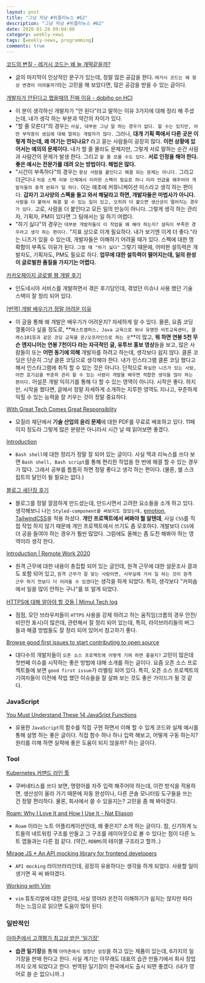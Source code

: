 ```yaml
---
layout: post
title: "그냥 저냥 #위클리뉴스 #62"
description: "그냥 저냥 #위클리뉴스 #62"
date: 2020-01-28 09:04:00
category: weekly-news
tags: [weekly-news, programming]
comments: true
---
```


[코드의 변질 - 레거시 코드는 왜 늘 개떡같을까?](https://blog.hanaoto.me/intentional-programming/)

- 글의 마지막이 인상적인 문구가 있는데, 정말 많은 공감을 한다. `레거시 코드는 왜 항상 변경이 어려울까?`라는 고민을 해 보았다면, 많은 공감을 받을 수 있는 글이다.

[개발자가 안된다고 했을때의 진짜 이유 - dobiho on HCI](http://dobiho.com/6638/)

- 이 분이 생각하신 개발자가 "안 된다"라고 말하는 이유 3가지에 대해 정리 해 주셨는데, 내가 생각 하는 부분과 약간의 차이가 있다.
- "할 줄 모른다"의 경우는 `사실, 대부분 그냥 말 하는 경우가 없다. 할 수는 있지만, 어떤 부작용이 생김에 대해 말하는 개발자가 많다.` 그러나, **대개 기획 쪽에서 다른 곳은 이렇게 하는데, 왜 여기는 안되나요?** 라고 묻는 사람들이 굉장히 많다. **이런 상황에 있어서는 예의의 문제이다.** 내가 할 줄 몰라도 문제지만, 그렇게 서로 말하는 순간 사람과 사람간의 문제가 발생 한다. 그리고 `할 줄 모를 수도 있다.` **서로 인정을 해야 한다. 좋은 예시는 전문가를 데려 오는 방법이다. 해법은 많다.**
- "시간이 부족하다"의 경우는 `항상 사람을 붙인다고 해결 되는 문제는 아니다.` 그리고 더군다나 `처음 스펙 리뷰 단계에서 이러한 스펙이 필요로 하니 미리 언급을 해주어야 개발자들의 충격 완화가 덜 하다.` 이는 애초에 커뮤니케이션 미스라고 생각 하는 편이다. **갑자기 고사양의 스펙을 들고 와서 해달라고 하면, 개발자들은 마법사가 아니다.** `사람을 더 붙여서 해결 할 수 있는 일이 있고, 오히려 더 붙으면 생산성이 떨어지는 경우가 있다.` 고로, 사람을 더 붙인다고 모든 일의 만능이 아니다. 그렇게 생각 하는 관리자, 기획자, PM이 있다면 그 팀에서는 일 하기 어렵다.
- "하기 싫다"의 경우는 `대부분 개발자들이 이 작업을 왜 해야 하는지? 설득이 부족한 경우라고 생각 하는 편이다.` "지표 상으로 이게 필요하다. 내가 보기엔 이게 더 좋다."라는 니즈가 있을 수 있는데, 개발자들은 이해하기 어려울 때가 있다. 스펙에 대한 명확함이 부족도 이유가 된다. `그럴 때 "하기 싫다"` 그렇기 때문에, 어떠한 설득력은 개발자도, 기획자도, PM도 필요로 하다. **업무에 대한 설득력이 떨어지는데, 일의 완성이 글로벌한 품질을 가지기는 어렵다.**

[카카오페이지 글로벌 웹 개발 후기](https://medium.com/@ljs0705/%EC%B9%B4%EC%B9%B4%EC%98%A4%ED%8E%98%EC%9D%B4%EC%A7%80-%EA%B8%80%EB%A1%9C%EB%B2%8C-%EC%9B%B9-%EA%B0%9C%EB%B0%9C-%ED%9B%84%EA%B8%B0-d15402becaef)

- 인도네시아 서비스를 개발하면서 겪은 후기담인데, 겪었던 이슈나 사용 했던 기술 스택이 잘 정리 되어 있다.

[[번역] 개발 배우기가 정말 어려운 이유](https://brunch.co.kr/@jypthemiracle/14)

- 이 글을 통해 왜 개발은 배우기가 어려운지? 자세하게 알 수 있다. 물론, 요즘 코딩 열풍이다 싶을 정도로, **`패스트캠퍼스, Java 교육으로 워낙 유명한 비트교육센터, 클래스101등과 같은 코딩 교육을 온/오프라인으로 하는 곳`**이 많고, **뭐 하면 연봉 5천 무슨 엔지니어는 연봉 7천이다 라는 자극적인 글, 유투브 홍보 영상**들을 보고, 많은 사람들이 또는 **어떤 동기에 의해** 개발자를 하려고 하는데, 생각보다 쉽지 않다. 클론 코딩은 단순히 그냥 클론 코딩으로 생각해야 한다. 내가 인스타그램 클론 코딩 했다고 해서 인스타그램에 취직 할 수 있는 것은 아니다. 단적으로 `확실한 니즈가 있는 사람, 어떤 호기심을 꾸준히 관리 할 수 있는 사람이 개발을 배우면 적합한 생각을 많이 하는 편이다.`  어설픈 개발 익히기를 통해 다 할 수 있는 영역이 아니다. 시작은 좋다. 하지만, 시작을 했다면, 글에서 정말 자세하게 소개하는 지루한 영역도 지나고, 꾸준하게 익힐 수 있는 능력을 잘 키우는 것이 정말 중요하다.

[With Great Tech Comes Great Responsiblity](https://foundation.mozilla.org/en/blog/ethics-tech-industry-matters/)

- 모질라 재단에서 **기술 산업의 윤리 문제**에 대한 PDF를 무료로 배포하고 있다. 11페이지 정도라 그렇게 많은 분량은 아니라서 시간 날 때 읽어보면 좋겠다.

[Introduction](https://mug896.github.io/bash-shell/index.html)

- `Bash shell`에 대한 정리가 정말 잘 되어 있는 글이다. 사실 맥과 리눅스를 쓰다 보면 `Bash shell, Bash script`를 통해 편리한 작업을 한 번에 해결 할 수 있는 경우가 많다. 그래서 공부를 틈틈히 하면 정말 좋다고 생각 하는 편이다. (물론, 쉘 스크립트의 달인이 될 필요는 없다.)

[블로그 새단장 후기](https://imch.dev/posts/blog-renewal)

- 블로그를 정말 깔끔하게 만드셨는데, 만드시면서 고려한 요소들을 소개 하고 있다. 생각해보니 나는 `Styled-component를 써보지도 않았는데,` [emotion](https://github.com/emotion-js/emotion), [TailwindCSS](https://github.com/tailwindcss/tailwindcss)을 적용 하셨다. **개인 프로젝트에서 써봐야 뭘 알텐데**, 사실 `CSS`를 직접 작업 하지 않기 때문에 개인 프로젝트에서 쓰기도 좀 모호하다. 개발보다 `CSS`에 더 공을 들여야 하는 경우가 훨씬 많았다.  그럼에도 올해는 좀 도전 해봐야 하는 영역이라 생각 한다.

[Introduction | Remote Work 2020](https://remotework2020.remote.tools/)

- 원격 근무에 대한 내용이 총집합 되어 있는 글인데, 원격 근무에 대한 설문조사 결과도 포함 되어 있고, `원격 근무가 잘 맞는 사람이면, 사무실에 가서 일 하는 것이 원격 근무 하기 전보다 더 어려울 수 있겠다`는 생각을 하게 되었다. 특히, 생각보다 "커피숍에서 일을 많이 안하는 구나"를 또 알게 되었다.

[HTTPS에 대해 알아야 할 것들 | Mimul Tech log](https://www.mimul.com/blog/about-https/)

- 점점, 모던 브라우저들이 `HTTPS` 사용을 강제 하려고 하는 움직임(크롬의 경우 안전/비안전 표시)이 많은데, 관련해서 잘 정리 되어 있는데, 특히, 라이브러리들의 버그들과 해결 방법들도 잘 정리 되어 있어서 참고하기 좋다.

[Browse good first issues to start contributing to open source](https://github.blog/2020-01-22-browse-good-first-issues-to-start-contributing-to-open-source/)

- 대다수의 개발자들이 `오픈 소스 프로젝트에 어떻게 기여 하면 좋을지?` 고민이 많은데 첫번째 이슈를 시작하는 좋은 방법에 대해 소개를 하는 글이다. 요즘 오픈 소스 프로젝트들에 보면 `good first issue`가 라벨링 되어 있다. 특히, 오픈 소스 프로젝트의 기여자들이 이전에 작업 했던 이슈들을 잘 살펴 보는 것도 좋은 가이드가 될 것 같다.

### JavaScript

[You Must Understand These 14 JavaSript Functions](https://medium.com/javascript-in-plain-english/you-must-understand-these-14-javasript-functions-1f4fa1c620e2)

- 유용한 `JavaScript`의 함수를 직접 구현 하면서 이해 할 수 있게 코드와 실제 예시를 통해 설명 하는 좋은 글이다. 직접 함수 하나 하나 입력 해보고, 어떻게 구동 하는지? 원리를 이해 하면 실력에 좋은 도움이 되지 않을까? 하는 글이다.

### Tool

[Kubernetes 커맨드 라인 툴]([http://www.kangwoo.kr/2019/12/02/kubernetes-커맨드-라인-툴/](http://www.kangwoo.kr/2019/12/02/kubernetes-%ec%bb%a4%eb%a7%a8%eb%93%9c-%eb%9d%bc%ec%9d%b8-%ed%88%b4/))

- 쿠버네티스를 쓰다 보면, 명령어를 자주 입력 해주어야 하는데, 이런 방식을 적용하면, 생산성이 올라 가기 때문에 자동 완성이나, 다른 콘솔 모니터링 도구들을 쓰는 건 정말 편리하다. 물론, 회사에서 쓸 수 있을지는? 고민을 좀  해 봐야겠다.

[Roam: Why I Love It and How I Use It - Nat Eliason](https://www.nateliason.com/blog/roam)

- `Roam` 이라는 노트 어플리케이션인데, 왜 좋은지? 소개 하는 글이다. 참, 신기하게 노트들의 네트워킹 구조를 만들고 그 구조를 레이아웃으로 볼 수 있다는 점이 다른 노트 앱들과는 다른 점 같다. (약간, `RDBMS`의 테이블 구조라고 할까..)

[Mirage JS * An API mocking library for frontend developers](https://miragejs.com/)

- `API mocking` 라이브러리인데, 굉장히 유용하다는 생각을 하게 되었다. 사용할 일이 생기면 꼭 써 봐야겠다.

[Working with Vim](https://mkaz.blog/working-with-vim/)

- `vim` 튜토리얼에 대한 글인데, 사실 영어라 온전히 이해하기가 쉽지는 않지만 따라 하는 느낌으로 읽으면 도움이 많이 된다.

### 일반적인

[아마존에서 고객평가 최고상 받은 '일기장'](http://www.ttimes.co.kr/view.html?no=2020012214107796477)

- **습관 일기장**을 통해 `아마존에서 엄청난 성장`을 하고 있는 제품이 있는데, 6가지의 일기장을 판매 한다고 한다. 사실 계기는 아무래도 대표의 습관 만들기에서 회사 창업까지 오게 되었다고 한다. 번역된 일기장이 한국에서도 출시 되면 좋겠다. (내가 영어로 쓸 순 없으니까..)

